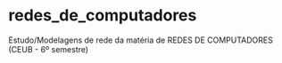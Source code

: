 # redes_de_computadores
Estudo/Modelagens de rede da matéria de REDES DE COMPUTADORES (CEUB - 6º semestre)
